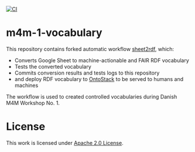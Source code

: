 [![CI](https://github.com/m4m-dk/m4m-1-vocabulary/workflows/Sheet2RDF/badge.svg)](https://github.com/fair-data-collective/excel2rdf-template/actions?query=workflow%3Aexcel2rdf)

# m4m-1-vocabulary

This repository contains forked automatic workflow [sheet2rdf](https://github.com/niva83/sheet2rdf), which:

- Converts Google Sheet to machine-actionable and FAIR RDF vocabulary
- Tests the converted vocabulary
- Commits conversion results and tests logs to this repository
- and deploy RDF vocabulary to [OntoStack](http://ontology.deic.dk/) to be served to humans and machines


The workflow is used to created controlled vocabularies during Danish M4M Workshop No. 1. 


# License
This work is licensed under [Apache 2.0 License](https://github.com/niva83/sheet2rdf/blob/main/License.md).
